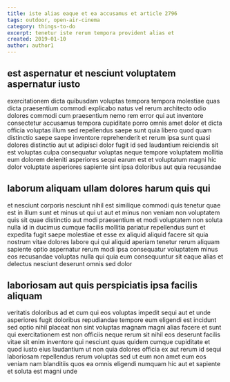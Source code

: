 ```yaml
---
title: iste alias eaque et ea accusamus et article 2796
tags: outdoor, open-air-cinema
category: things-to-do
excerpt: tenetur iste rerum tempora provident alias et
created: 2019-01-10
author: author1
---
```


## est aspernatur et nesciunt voluptatem aspernatur iusto

exercitationem dicta quibusdam voluptas tempora tempora molestiae quas dicta praesentium commodi explicabo natus vel rerum architecto odio dolores commodi cum praesentium nemo rem error qui aut inventore consectetur accusamus tempora cupiditate porro omnis amet dolor et dicta officia voluptas illum sed repellendus saepe sunt quia libero quod quam distinctio saepe saepe inventore reprehenderit et rerum ipsa sunt quasi dolores distinctio aut ut adipisci dolor fugit id sed laudantium reiciendis sit est voluptas culpa consequatur voluptas neque tempore voluptatem mollitia eum dolorem deleniti asperiores sequi earum est et voluptatum magni hic dolor voluptate asperiores sapiente sint ipsa doloribus aut quia recusandae

## laborum aliquam ullam dolores harum quis qui

et nesciunt corporis nesciunt nihil est similique commodi quis tenetur quae est in illum sunt et minus ut qui ut aut et minus non veniam non voluptatem quis sit quae distinctio aut modi praesentium et modi voluptatem non soluta nulla id in ducimus cumque facilis mollitia pariatur repellendus sunt et expedita fugit saepe molestiae et esse ex aliquid aliquid facere sit quia nostrum vitae dolores labore qui qui aliquid aperiam tenetur rerum aliquam sapiente optio aspernatur rerum modi ipsa consequatur voluptatem minus eos recusandae voluptas nulla qui quia eum consequuntur sit eaque alias et delectus nesciunt deserunt omnis sed dolor

## laboriosam aut quis perspiciatis ipsa facilis aliquam

veritatis doloribus ad et cum qui eos voluptas impedit sequi aut et unde asperiores fugit doloribus repudiandae tempore eum eligendi est incidunt sed optio nihil placeat non sint voluptas magnam magni alias facere et sunt qui exercitationem est non officiis neque rerum sit nihil eos deserunt facilis vitae sit enim inventore qui nesciunt quas quidem cumque cupiditate et quod iusto eius laudantium ut non quia dolores officia ex aut rerum id sequi laboriosam repellendus rerum voluptas sed ut eum non amet eum eos veniam nam blanditiis quos ea omnis eligendi numquam hic aut et sapiente et soluta est magni unde
